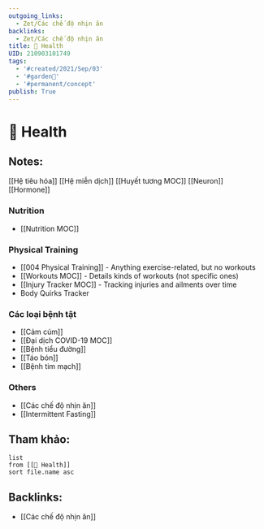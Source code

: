```yaml
---
outgoing_links:
  - Zet/Các chế độ nhịn ăn
backlinks:
  - Zet/Các chế độ nhịn ăn
title: 🏡 Health
UID: 210903101749
tags:
  - '#created/2021/Sep/03'
  - '#garden🏡'
  - '#permanent/concept'
publish: True
---
```

# 🏡 Health

## Notes:

[[Hệ tiêu hóa]]
[[Hệ miễn dịch]]
[[Huyết tương MOC]]
[[Neuron]]
[[Hormone]]

### Nutrition
* [[Nutrition MOC]]

### Physical Training
- [[004 Physical Training]] - Anything exercise-related, but no workouts 
- [[Workouts MOC]] - Details kinds of workouts (not specific ones)
- [[Injury Tracker MOC]] - Tracking injuries and ailments over time
- Body Quirks Tracker

### Các loại bệnh tật
- [[Cảm cúm]]
- [[Đại dịch COVID-19 MOC]]
- [[Bệnh tiểu đường]]
- [[Táo bón]]
- [[Bệnh tim mạch]]

### Others
- [[Các chế độ nhịn ăn]]
- [[Intermittent Fasting]]


## Tham khảo:
```dataview
list
from [[🏡 Health]]
sort file.name asc
```

## Backlinks:
- [[Các chế độ nhịn ăn]]
